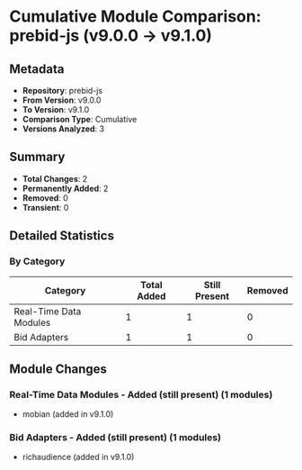 # Cumulative Module Comparison: prebid-js (v9.0.0 → v9.1.0)

## Metadata
- **Repository**: prebid-js
- **From Version**: v9.0.0
- **To Version**: v9.1.0
- **Comparison Type**: Cumulative
- **Versions Analyzed**: 3

## Summary
- **Total Changes**: 2
- **Permanently Added**: 2
- **Removed**: 0
- **Transient**: 0

## Detailed Statistics

### By Category

| Category | Total Added | Still Present | Removed |
|----------|-------------|---------------|---------|
| Real-Time Data Modules | 1 | 1 | 0 |
| Bid Adapters | 1 | 1 | 0 |

## Module Changes

### Real-Time Data Modules - Added (still present) (1 modules)

- mobian (added in v9.1.0)

### Bid Adapters - Added (still present) (1 modules)

- richaudience (added in v9.1.0)
